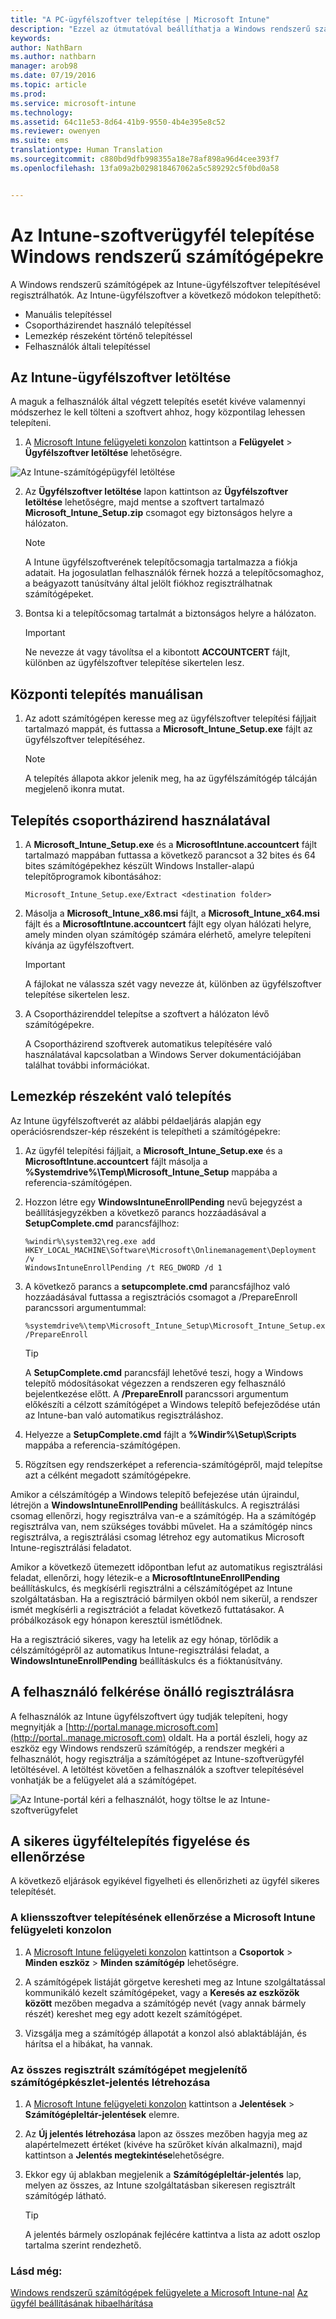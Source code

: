 ```yaml
---
title: "A PC-ügyfélszoftver telepítése | Microsoft Intune"
description: "Ezzel az útmutatóval beállíthatja a Windows rendszerű számítógépeinek a Microsoft Intune-ügyfélszoftverrel való kezelését."
keywords: 
author: NathBarn
ms.author: nathbarn
manager: arob98
ms.date: 07/19/2016
ms.topic: article
ms.prod: 
ms.service: microsoft-intune
ms.technology: 
ms.assetid: 64c11e53-8d64-41b9-9550-4b4e395e8c52
ms.reviewer: owenyen
ms.suite: ems
translationtype: Human Translation
ms.sourcegitcommit: c880bd9dfb998355a18e78af898a96d4cee393f7
ms.openlocfilehash: 13fa09a2b029818467062a5c589292c5f0bd0a58


---
```


# Az Intune-szoftverügyfél telepítése Windows rendszerű számítógépekre
A Windows rendszerű számítógépek az Intune-ügyfélszoftver telepítésével regisztrálhatók. Az Intune-ügyfélszoftver a következő módokon telepíthető:

- Manuális telepítéssel
- Csoportházirendet használó telepítéssel
- Lemezkép részeként történő telepítéssel
- Felhasználók általi telepítéssel

## Az Intune-ügyfélszoftver letöltése

A maguk a felhasználók által végzett telepítés esetét kivéve valamennyi módszerhez le kell tölteni a szoftvert ahhoz, hogy központilag lehessen telepíteni.

1.  A [Microsoft Intune felügyeleti konzolon](https://manage.microsoft.com/) kattintson a **Felügyelet** &gt; **Ügyfélszoftver letöltése** lehetőségre.

  ![Az Intune-számítógépügyfél letöltése](../media/pc-sa-client-download.png)

2.  Az **Ügyfélszoftver letöltése** lapon kattintson az **Ügyfélszoftver letöltése** lehetőségre, majd mentse a szoftvert tartalmazó **Microsoft_Intune_Setup.zip** csomagot egy biztonságos helyre a hálózaton.

    > [!NOTE]
    > A Intune ügyfélszoftverének telepítőcsomagja tartalmazza a fiókja adatait. Ha jogosulatlan felhasználók férnek hozzá a telepítőcsomaghoz, a beágyazott tanúsítvány által jelölt fiókhoz regisztrálhatnak számítógépeket.

3.  Bontsa ki a telepítőcsomag tartalmát a biztonságos helyre a hálózaton.

    > [!IMPORTANT]
    > Ne nevezze át vagy távolítsa el a kibontott **ACCOUNTCERT** fájlt, különben az ügyfélszoftver telepítése sikertelen lesz.

## Központi telepítés manuálisan

1.  Az adott számítógépen keresse meg az ügyfélszoftver telepítési fájljait tartalmazó mappát, és futtassa a **Microsoft_Intune_Setup.exe** fájlt az ügyfélszoftver telepítéséhez.

    > [!NOTE]
    > A telepítés állapota akkor jelenik meg, ha az ügyfélszámítógép tálcáján megjelenő ikonra mutat.

## Telepítés csoportházirend használatával

1.  A **Microsoft_Intune_Setup.exe** és a **MicrosoftIntune.accountcert** fájlt tartalmazó mappában futtassa a következő parancsot a 32 bites és 64 bites számítógépekhez készült Windows Installer-alapú telepítőprogramok kibontásához:

    ```
    Microsoft_Intune_Setup.exe/Extract <destination folder>
    ```

2.  Másolja a **Microsoft_Intune_x86.msi** fájlt, a **Microsoft_Intune_x64.msi** fájlt és a **MicrosoftIntune.accountcert** fájlt egy olyan hálózati helyre, amely minden olyan számítógép számára elérhető, amelyre telepíteni kívánja az ügyfélszoftvert.

    > [!IMPORTANT]
    > A fájlokat ne válassza szét vagy nevezze át, különben az ügyfélszoftver telepítése sikertelen lesz.

3.  A Csoportházirenddel telepítse a szoftvert a hálózaton lévő számítógépekre.

    A Csoportházirend szoftverek automatikus telepítésére való használatával kapcsolatban a Windows Server dokumentációjában találhat további információkat.

## Lemezkép részeként való telepítés
Az Intune ügyfélszoftverét az alábbi példaeljárás alapján egy operációsrendszer-kép részeként is telepítheti a számítógépekre:

1.  Az ügyfél telepítési fájljait, a **Microsoft_Intune_Setup.exe** és a **MicrosoftIntune.accountcert** fájlt másolja a **%Systemdrive%\Temp\Microsoft_Intune_Setup** mappába a referencia-számítógépen.

2.  Hozzon létre egy **WindowsIntuneEnrollPending** nevű bejegyzést a beállításjegyzékben a következő parancs hozzáadásával a **SetupComplete.cmd** parancsfájlhoz:

    ```
    %windir%\system32\reg.exe add HKEY_LOCAL_MACHINE\Software\Microsoft\Onlinemanagement\Deployment /v
    WindowsIntuneEnrollPending /t REG_DWORD /d 1
    ```

3.  A következő parancs a **setupcomplete.cmd** parancsfájlhoz való hozzáadásával futtassa a regisztrációs csomagot a /PrepareEnroll parancssori argumentummal:

    ```
    %systemdrive%\temp\Microsoft_Intune_Setup\Microsoft_Intune_Setup.exe /PrepareEnroll
    ```
    > [!TIP]
    > A **SetupComplete.cmd** parancsfájl lehetővé teszi, hogy a Windows telepítő módosításokat végezzen a rendszeren egy felhasználó bejelentkezése előtt. A **/PrepareEnroll** parancssori argumentum előkészíti a célzott számítógépet a Windows telepítő befejeződése után az Intune-ban való automatikus regisztráláshoz.

4.  Helyezze a **SetupComplete.cmd** fájlt a **%Windir%\Setup\Scripts** mappába a referencia-számítógépen.

5.  Rögzítsen egy rendszerképet a referencia-számítógépről, majd telepítse azt a célként megadott számítógépekre.

Amikor a célszámítógép a Windows telepítő befejezése után újraindul, létrejön a **WindowsIntuneEnrollPending** beállításkulcs. A regisztrálási csomag ellenőrzi, hogy regisztrálva van-e a számítógép. Ha a számítógép regisztrálva van, nem szükséges további művelet. Ha a számítógép nincs regisztrálva, a regisztrálási csomag létrehoz egy automatikus Microsoft Intune-regisztrálási feladatot.

Amikor a következő ütemezett időpontban lefut az automatikus regisztrálási feladat, ellenőrzi, hogy létezik-e a **MicrosoftIntuneEnrollPending** beállításkulcs, és megkísérli regisztrálni a célszámítógépet az Intune szolgáltatásban. Ha a regisztráció bármilyen okból nem sikerül, a rendszer ismét megkísérli a regisztrációt a feladat következő futtatásakor. A próbálkozások egy hónapon keresztül ismétlődnek.

Ha a regisztráció sikeres, vagy ha letelik az egy hónap, törlődik a célszámítógépről az automatikus Intune-regisztrálási feladat, a **WindowsIntuneEnrollPending** beállításkulcs és a fióktanúsítvány.

## A felhasználó felkérése önálló regisztrálásra

A felhasználók az Intune ügyfélszoftvert úgy tudják telepíteni, hogy megnyitják a [http://portal.manage.microsoft.com](http://portal..manage.microsoft.com) oldalt. Ha a portál észleli, hogy az eszköz egy Windows rendszerű számítógép, a rendszer megkéri a felhasználót, hogy regisztrálja a számítógépet az Intune-szoftverügyfél letöltésével. A letöltést követően a felhasználók a szoftver telepítésével vonhatják be a felügyelet alá a számítógépet.

![Az Intune-portál kéri a felhasználót, hogy töltse le az Intune-szoftverügyfelet](../media/software-client-download.png)

## A sikeres ügyféltelepítés figyelése és ellenőrzése
A következő eljárások egyikével figyelheti és ellenőrizheti az ügyfél sikeres telepítését.

### A kliensszoftver telepítésének ellenőrzése a Microsoft Intune felügyeleti konzolon

1.  A [Microsoft Intune felügyeleti konzolon](https://manage.microsoft.com/) kattintson a **Csoportok** &gt; **Minden eszköz** &gt; **Minden számítógép** lehetőségre.

2.  A számítógépek listáját görgetve keresheti meg az Intune szolgáltatással kommunikáló kezelt számítógépeket, vagy a **Keresés az eszközök között** mezőben megadva a számítógép nevét (vagy annak bármely részét) kereshet meg egy adott kezelt számítógépet.

3.  Vizsgálja meg a számítógép állapotát a konzol alsó ablaktábláján, és hárítsa el a hibákat, ha vannak.

### Az összes regisztrált számítógépet megjelenítő számítógépkészlet-jelentés létrehozása

1.  A [Microsoft Intune felügyeleti konzolon](https://manage.microsoft.com/) kattintson a **Jelentések** &gt; **Számítógépleltár-jelentések** elemre.

2.  Az **Új jelentés létrehozása** lapon az összes mezőben hagyja meg az alapértelmezett értéket (kivéve ha szűrőket kíván alkalmazni), majd kattintson a **Jelentés megtekintése**lehetőségre.

3.  Ekkor egy új ablakban megjelenik a **Számítógépleltár-jelentés** lap, melyen az összes, az Intune szolgáltatásban sikeresen regisztrált számítógép látható.

    > [!TIP]
    > A jelentés bármely oszlopának fejlécére kattintva a lista az adott oszlop tartalma szerint rendezhető.


### Lásd még:
[Windows rendszerű számítógépek felügyelete a Microsoft Intune-nal](manage-windows-pcs-with-microsoft-intune.md)
[Az ügyfél beállításának hibaelhárítása](../troubleshoot/troubleshoot-client-setup-in-microsoft-intune.md)



<!--HONumber=Sep16_HO4-->


